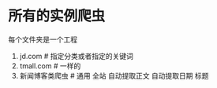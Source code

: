 # 所有的实例爬虫

每个文件夹是一个工程

1. jd.com # 指定分类或者指定的关键词
2. tmall.com # 一样的
3. 新闻博客类爬虫 # 通用  全站  自动提取正文  自动提取日期 标题